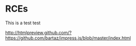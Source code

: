 # RCEs

This is a test test

http://htmlpreview.github.com/?https://github.com/bartaz/impress.js/blob/master/index.html
